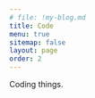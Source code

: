 ```yaml
---
# file: !my-blog.md
title: Code
menu: true
sitemap: false
layout: page
order: 2
---
```


Coding things.